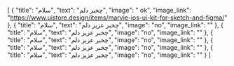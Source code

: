 [
  {
    "title": "سلام",
    "text": "چخبر دلم",
    "image": " ok",
    "image_link": "https://www.uistore.design/items/marvie-ios-ui-kit-for-sketch-and-figma/"
  },
  {
    "title": "سلام",
    "text": "چخبر عزیز دلم",
    "image": "no",
    "image_link": ""
  },
  {
    "title": "سلام",
    "text": "چخبر عزیز دلم",
    "image": "no",
    "image_link": ""
  },
  {
    "title": "سلام",
    "text": "چخبر عزیز دلم",
    "image": "no",
    "image_link": ""
  },
  {
    "title": "سلام",
    "text": "چخبر عزیز دلم",
    "image": "no",
    "image_link": ""
  },
  {
    "title": "سلام",
    "text": "چخبر عزیز دلم",
    "image": "no",
    "image_link": ""
  }
]
